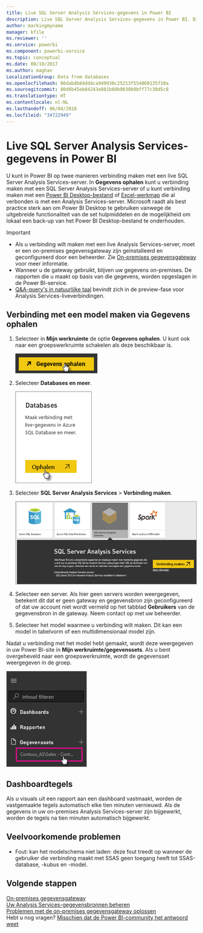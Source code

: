 ```yaml
---
title: Live SQL Server Analysis Services-gegevens in Power BI
description: Live SQL Server Analysis Services-gegevens in Power BI. Dit wordt gedaan via een gegevensbron die is geconfigureerd voor een bedrijfsgateway.
author: markingmyname
manager: kfile
ms.reviewer: ''
ms.service: powerbi
ms.component: powerbi-service
ms.topic: conceptual
ms.date: 08/10/2017
ms.author: maghan
LocalizationGroup: Data from databases
ms.openlocfilehash: 86dabdb84dd4ca949930c25213f554060135f10a
ms.sourcegitcommit: 80d6b45eb84243e801b60b9038b9bff77c30d5c8
ms.translationtype: HT
ms.contentlocale: nl-NL
ms.lasthandoff: 06/04/2018
ms.locfileid: "34722949"
---
```

# <a name="sql-server-analysis-services-live-data-in-power-bi"></a>Live SQL Server Analysis Services-gegevens in Power BI
U kunt in Power BI op twee manieren verbinding maken met een live SQL Server Analysis Services-server. In **Gegevens ophalen** kunt u verbinding maken met een SQL Server Analysis Services-server of u kunt verbinding maken met een [Power BI Desktop-bestand](service-desktop-files.md) of [Excel-werkmap](service-excel-workbook-files.md) die al verbonden is met een Analysis Services-server. Microsoft raadt als best practice sterk aan om Power BI Desktop te gebruiken vanwege de uitgebreide functionaliteit van de set hulpmiddelen en de mogelijkheid om lokaal een back-up van het Power BI Desktop-bestand te onderhouden.

 >[!IMPORTANT]
 >* Als u verbinding wilt maken met een live Analysis Services-server, moet er een on-premises gegevensgateway zijn geïnstalleerd en geconfigureerd door een beheerder. Zie [On-premises gegevensgateway](service-gateway-onprem.md) voor meer informatie.
 >* Wanneer u de gateway gebruikt, blijven uw gegevens on-premises.  De rapporten die u maakt op basis van die gegevens, worden opgeslagen in de Power BI-service. 
 >* [Q&A-query's in natuurlijke taal](service-q-and-a-direct-query.md) bevindt zich in de preview-fase voor Analysis Services-liveverbindingen.

## <a name="to-connect-to-a-model-from-get-data"></a>Verbinding met een model maken via Gegevens ophalen
1. Selecteer in **Mijn werkruimte** de optie **Gegevens ophalen**. U kunt ook naar een groepswerkruimte schakelen als deze beschikbaar is.
   
   ![](media/sql-server-analysis-services-tabular-data/connecttoas_getdatabutton.png)
2. Selecteer **Databases en meer**.
   
   ![](media/sql-server-analysis-services-tabular-data/connecttoas_getdata_1.png)
3. Selecteer **SQL Server Analysis Services** > **Verbinding maken**. 
   
   ![](media/sql-server-analysis-services-tabular-data/connecttoas_getdata_2.png)
4. Selecteer een server. Als hier geen servers worden weergegeven, betekent dit dat er geen gateway en gegevensbron zijn geconfigureerd of dat uw account niet wordt vermeld op het tabblad **Gebruikers** van de gegevensbron in de gateway. Neem contact op met uw beheerder.
5. Selecteer het model waarmee u verbinding wilt maken. Dit kan een model in tabelvorm of een multidimensionaal model zijn.

Nadat u verbinding met het model hebt gemaakt, wordt deze weergegeven in uw Power BI-site in **Mijn werkruimte/gegevenssets**. Als u bent overgeheveld naar een groepswerkruimte, wordt de gegevensset weergegeven in de groep.

![](media/sql-server-analysis-services-tabular-data/connecttoas_dataset_5.png)

## <a name="dashboard-tiles"></a>Dashboardtegels
Als u visuals uit een rapport aan een dashboard vastmaakt, worden de vastgemaakte tegels automatisch elke tien minuten vernieuwd. Als de gegevens in uw on-premises Analysis Services-server zijn bijgewerkt, worden de tegels na tien minuten automatisch bijgewerkt.

## <a name="common-issues"></a>Veelvoorkomende problemen

* Fout: kan het modelschema niet laden: deze fout treedt op wanneer de gebruiker die verbinding maakt met SSAS geen toegang heeft tot SSAS-database, -kubus en -model.

## <a name="next-steps"></a>Volgende stappen
[On-premises gegevensgateway](service-gateway-onprem.md)  
[Uw Analysis Services-gegevensbronnen beheren](service-gateway-enterprise-manage-ssas.md)  
[Problemen met de on-premises gegevensgateway oplossen](service-gateway-onprem-tshoot.md)  
Hebt u nog vragen? [Misschien dat de Power BI-community het antwoord weet](http://community.powerbi.com/)